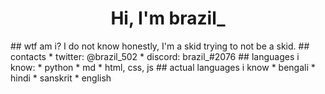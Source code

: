 <h1 align="center"> Hi, I'm brazil_ </h1>
## wtf am i?
I do not know honestly, I'm a skid trying to not be a skid.
## contacts
* twitter: @brazil_502
* discord: brazil_#2076
## languages i know:
* python
* md
* html, css, js
## actual languages i know
* bengali
* hindi
* sanskrit
* english


